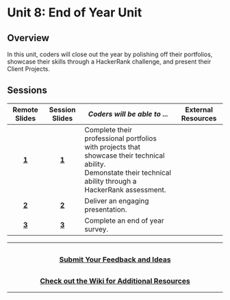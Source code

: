 # Unit 8: End of Year Unit

## Overview

In this unit, coders will close out the year by polishing off their portfolios, showcase their skills through a HackerRank challenge, and present their Client Projects.

## Sessions

|Remote Slides|                                                Session Slides                                                 | _Coders will be able to ..._                                                                                                                                       | External Resources |
|:----:| :-----------------------------------------------------------------------------------------------------------: | ------------------------------------------------------------------------------------------------------------------------------------------------------------------ | :----------------: |
|[**1**](https://docs.google.com/presentation/d/1DEnRxVHeEMTGoHiXd5MNxMQg6Ggngxc89oo4c7QCR_I/edit#slide=id.g47a50fe529_3_0)| [**1**](https://docs.google.com/presentation/d/1O6bWei-ESE-p9ebVsw_WuFRlqd2nKGdnPnj1aBKygTQ/edit?usp=sharing) | Complete their professional portfolios with projects that showcase their technical ability.<br>Demonstate their technical ability through a HackerRank assessment. |
|[**2**](https://docs.google.com/presentation/d/1u-3bfD4QY4ub1zCCCPlm__tOjWPMAP46SeL27rfRFTA/edit#slide=id.ga4be790da0_0_990)|            [**2**](https://docs.google.com/presentation/d/1H-14HB-sXYu_SWml-Yt1_bPpFDBuodbVnvc3tG4AU7M/edit?usp=sharing)             | Deliver an engaging presentation.                                                                                                                                  |
|[**3**](https://docs.google.com/presentation/d/1DJmG7M6MbCCC1-cWUKVwg1jBWnbf7bxTYWelwAiVXGU/edit?usp=sharing)|            [**3**](https://docs.google.com/presentation/d/1DJmG7M6MbCCC1-cWUKVwg1jBWnbf7bxTYWelwAiVXGU/edit?usp=sharing)             | Complete an end of year survey.                                                                                                                                |
---

## <h3 align="center"><a href="https://forms.gle/vyAD1HFwXHZMRXrr9">Submit Your Feedback and Ideas</a></h3>

## <h3 align="center"><a href="https://github.com/itscodenation/curriculum-20-21/wiki">Check out the Wiki for Additional Resources</a></h3>

---
